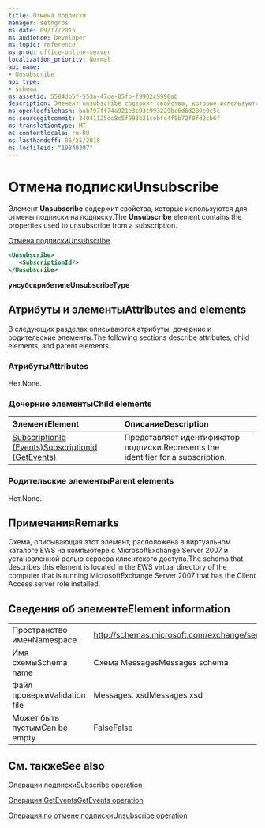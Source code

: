 ```yaml
---
title: Отмена подписки
manager: sethgros
ms.date: 09/17/2015
ms.audience: Developer
ms.topic: reference
ms.prod: office-online-server
localization_priority: Normal
api_name:
- Unsubscribe
api_type:
- schema
ms.assetid: 5584db5f-553a-47ce-85fb-f9902c9990ab
description: Элемент unsubscribe содержит свойства, которые используются для отмены подписки на подписку.
ms.openlocfilehash: bab797ff74a921e3e93c993229bc6d6d289e0c5c
ms.sourcegitcommit: 34041125dc8c5f993b21cebfc4f8b72f0fd2cb6f
ms.translationtype: MT
ms.contentlocale: ru-RU
ms.lasthandoff: 06/25/2018
ms.locfileid: "19840307"
---
```

# <a name="unsubscribe"></a><span data-ttu-id="cd3ef-103">Отмена подписки</span><span class="sxs-lookup"><span data-stu-id="cd3ef-103">Unsubscribe</span></span>

<span data-ttu-id="cd3ef-104">Элемент **Unsubscribe** содержит свойства, которые используются для отмены подписки на подписку.</span><span class="sxs-lookup"><span data-stu-id="cd3ef-104">The **Unsubscribe** element contains the properties used to unsubscribe from a subscription.</span></span> 
  
[<span data-ttu-id="cd3ef-105">Отмена подписки</span><span class="sxs-lookup"><span data-stu-id="cd3ef-105">Unsubscribe</span></span>](unsubscribe.md)
  
```xml
<Unsubscribe>
   <SubscriptionId/>
</Unsubscribe>
```

 <span data-ttu-id="cd3ef-106">**унсубскрибетипе**</span><span class="sxs-lookup"><span data-stu-id="cd3ef-106">**UnsubscribeType**</span></span>
## <a name="attributes-and-elements"></a><span data-ttu-id="cd3ef-107">Атрибуты и элементы</span><span class="sxs-lookup"><span data-stu-id="cd3ef-107">Attributes and elements</span></span>

<span data-ttu-id="cd3ef-108">В следующих разделах описываются атрибуты, дочерние и родительские элементы.</span><span class="sxs-lookup"><span data-stu-id="cd3ef-108">The following sections describe attributes, child elements, and parent elements.</span></span>
  
### <a name="attributes"></a><span data-ttu-id="cd3ef-109">Атрибуты</span><span class="sxs-lookup"><span data-stu-id="cd3ef-109">Attributes</span></span>

<span data-ttu-id="cd3ef-110">Нет.</span><span class="sxs-lookup"><span data-stu-id="cd3ef-110">None.</span></span>
  
### <a name="child-elements"></a><span data-ttu-id="cd3ef-111">Дочерние элементы</span><span class="sxs-lookup"><span data-stu-id="cd3ef-111">Child elements</span></span>

|<span data-ttu-id="cd3ef-112">**Элемент**</span><span class="sxs-lookup"><span data-stu-id="cd3ef-112">**Element**</span></span>|<span data-ttu-id="cd3ef-113">**Описание**</span><span class="sxs-lookup"><span data-stu-id="cd3ef-113">**Description**</span></span>|
|:-----|:-----|
|[<span data-ttu-id="cd3ef-114">SubscriptionId (Events)</span><span class="sxs-lookup"><span data-stu-id="cd3ef-114">SubscriptionId (GetEvents)</span></span>](subscriptionid-getevents.md) <br/> |<span data-ttu-id="cd3ef-115">Представляет идентификатор подписки.</span><span class="sxs-lookup"><span data-stu-id="cd3ef-115">Represents the identifier for a subscription.</span></span>  <br/> |
   
### <a name="parent-elements"></a><span data-ttu-id="cd3ef-116">Родительские элементы</span><span class="sxs-lookup"><span data-stu-id="cd3ef-116">Parent elements</span></span>

<span data-ttu-id="cd3ef-117">Нет.</span><span class="sxs-lookup"><span data-stu-id="cd3ef-117">None.</span></span>
  
## <a name="remarks"></a><span data-ttu-id="cd3ef-118">Примечания</span><span class="sxs-lookup"><span data-stu-id="cd3ef-118">Remarks</span></span>

<span data-ttu-id="cd3ef-119">Схема, описывающая этот элемент, расположена в виртуальном каталоге EWS на компьютере с MicrosoftExchange Server 2007 и установленной ролью сервера клиентского доступа.</span><span class="sxs-lookup"><span data-stu-id="cd3ef-119">The schema that describes this element is located in the EWS virtual directory of the computer that is running MicrosoftExchange Server 2007 that has the Client Access server role installed.</span></span>
  
## <a name="element-information"></a><span data-ttu-id="cd3ef-120">Сведения об элементе</span><span class="sxs-lookup"><span data-stu-id="cd3ef-120">Element information</span></span>

|||
|:-----|:-----|
|<span data-ttu-id="cd3ef-121">Пространство имен</span><span class="sxs-lookup"><span data-stu-id="cd3ef-121">Namespace</span></span>  <br/> |http://schemas.microsoft.com/exchange/services/2006/messages  <br/> |
|<span data-ttu-id="cd3ef-122">Имя схемы</span><span class="sxs-lookup"><span data-stu-id="cd3ef-122">Schema name</span></span>  <br/> |<span data-ttu-id="cd3ef-123">Схема Messages</span><span class="sxs-lookup"><span data-stu-id="cd3ef-123">Messages schema</span></span>  <br/> |
|<span data-ttu-id="cd3ef-124">Файл проверки</span><span class="sxs-lookup"><span data-stu-id="cd3ef-124">Validation file</span></span>  <br/> |<span data-ttu-id="cd3ef-125">Messages. xsd</span><span class="sxs-lookup"><span data-stu-id="cd3ef-125">Messages.xsd</span></span>  <br/> |
|<span data-ttu-id="cd3ef-126">Может быть пустым</span><span class="sxs-lookup"><span data-stu-id="cd3ef-126">Can be empty</span></span>  <br/> |<span data-ttu-id="cd3ef-127">False</span><span class="sxs-lookup"><span data-stu-id="cd3ef-127">False</span></span>  <br/> |
   
## <a name="see-also"></a><span data-ttu-id="cd3ef-128">См. также</span><span class="sxs-lookup"><span data-stu-id="cd3ef-128">See also</span></span>



[<span data-ttu-id="cd3ef-129">Операции подписки</span><span class="sxs-lookup"><span data-stu-id="cd3ef-129">Subscribe operation</span></span>](subscribe-operation.md)
  
[<span data-ttu-id="cd3ef-130">Операция GetEvents</span><span class="sxs-lookup"><span data-stu-id="cd3ef-130">GetEvents operation</span></span>](getevents-operation.md)
  
[<span data-ttu-id="cd3ef-131">Операция по отмене подписки</span><span class="sxs-lookup"><span data-stu-id="cd3ef-131">Unsubscribe operation</span></span>](unsubscribe-operation.md)

